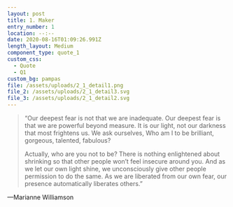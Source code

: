 ```yaml
---
layout: post
title: 1. Maker
entry_number: 1
location: --:--
date: 2020-08-16T01:09:26.991Z
length_layout: Medium
component_type: quote_1
custom_css:
  - Quote
  - Q1
custom_bg: pampas
file: /assets/uploads/2_1_detail1.png
file_2: /assets/uploads/2_1_detail3.svg
file_3: /assets/uploads/2_1_detail2.svg
---
```

<blockquote>“Our deepest fear is not that we are inadequate. <span class="blackletter">Our deepest fear</span> is that we are powerful beyond measure. It is our light, not our darkness that most frightens us. We ask ourselves, Who am I to be brilliant, gorgeous, talented, fabulous? 

Actually, who are you not to be? There is nothing enlightened about shrinking so that other people won’t feel insecure around you. And as we let our own light shine, we unconsciously give other people permission to do the same. As we are liberated from our own fear, our presence automatically liberates others.”</blockquote>

—Marianne Williamson
